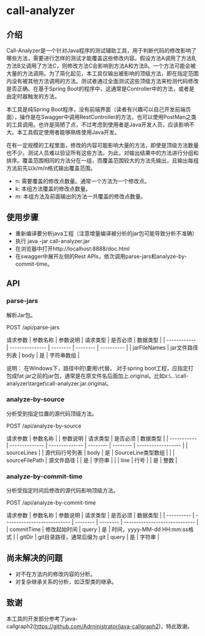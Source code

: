 # call-analyzer

## 介绍

Call-Analyzer是一个针对Java程序的测试辅助工具，用于判断代码的修改影响了哪些方法，需要进行怎样的测试才能覆盖这些修改内容。假设方法A调用了方法B,方法B又调用了方法C，则修改方法C会影响到方法A和方法B。一个方法可能会被大量的方法调用。为了简化起见，本工具仅输出被影响的顶级方法，即在指定范围内没有被其他方法调用的方法。测试者通过全面测试这些顶级方法来检测代码修改是否正确。在基于Spring Boot的程序中，这通常是Controller中的方法，或者是由定时器触发的方法。

本工具是纯Spring Boot程序，没有前端界面（读者有兴趣可以自己开发前端页面），操作是在Swagger中调用RestController的方法，也可以使用PostMan之类的工具调用。也许是简陋了点，不过考虑到使用者是Java开发人员，应该影响不大。本工具假定使用者能够熟练使用Java开发。

在有一定规模的工程里面，修改的内容可能影响大量的方法，即使是顶级方法数量也不少。测试人员难以验证所有这些方法。为此，对输出结果中的方法进行分组和排序。覆盖范围相同的方法分在一组，而覆盖范围较大的方法先输出，且输出每组方法前先以k/m/n格式输出覆盖范围。
- n: 需要覆盖的修改点数量。通常一个方法为一个修改点。
- k: 本组方法覆盖的修改点数量。
- m: 本组方法及前面输出的方法一共覆盖的修改点数量。

## 使用步骤

- 重新编译要分析java工程（注意增量编译被分析的jar包可能导致分析不准确）
- 执行 java -jar call-analyzer.jar
- 在浏览器中打开http://localhost:8888/doc.html
- 在swagger中展开左侧的Rest APIs，依次调用parse-jars和analyze-by-commit-time。

## API

### parse-jars

解析Jar包。 

POST /api/parse-jars

请求参数
| 参数名称     | 参数说明        | 请求类型 | 是否必须 | 数据类型   |
| ------------ | --------------- | -------- | -------- | ---------- |
| jarFileNames | jar文件路径列表 | body     | 是       | 字符串数组 |

说明：
在Windows下，路径中的\要用\\代替。
对于spring boot工程，应指定打包成fat jar之前的jar包，通常是在原文件名后面加上.original。比如x:\\...\\call-analyzer\\target\\call-analyzer.jar.original。

### analyze-by-source

分析受到指定位置的源代码顶级方法。

POST /api/analyze-by-source

请求参数
| 参数名称    |                | 参数说明       | 请求类型 | 是否必须 | 数据类型           |
| ----------- | -------------- | -------------- | -------- | -------- | ------------------ |
| sourceLines |                | 源代码行号列表 | body     | 是       | SourceLine类型数组 |
|             | sourceFilePath | 源文件路径     |          | 是       | 字符串             |
|             | line           | 行号           |          | 是       | 整数               |

### analyze-by-commit-time

分析受指定时间后修改的源代码影响顶级方法。

POST /api/analyze-by-commit-time

请求参数
| 参数名称   | 参数说明                    | 请求类型 | 是否必须 | 数据类型                      |
| ---------- | --------------------------- | -------- | -------- | ----------------------------- |
| commitTime | 修改起始时间                | query    | 是       | 时间，yyyy-MM-dd HH:mm:ss格式 |
| gitDir     | git目录路径，通常后缀为.git | query    | 是       | 字符串                        |

## 尚未解决的问题

- 对不在方法内的修改内容的分析。
- 对复杂继承关系的分析，如泛型类的继承。

## 致谢

本工具的开发部分参考了java-callgraph2(https://github.com/Adrninistrator/java-callgraph2)，特此致谢。